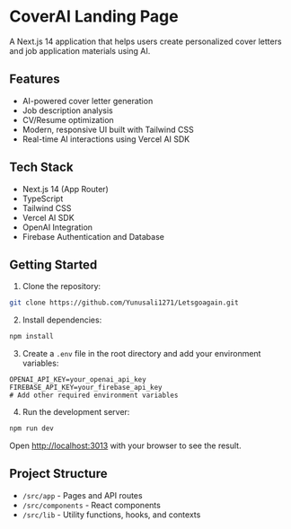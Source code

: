 # CoverAI Landing Page

A Next.js 14 application that helps users create personalized cover letters and job application materials using AI.

## Features

- AI-powered cover letter generation
- Job description analysis
- CV/Resume optimization
- Modern, responsive UI built with Tailwind CSS
- Real-time AI interactions using Vercel AI SDK

## Tech Stack

- Next.js 14 (App Router)
- TypeScript
- Tailwind CSS
- Vercel AI SDK
- OpenAI Integration
- Firebase Authentication and Database

## Getting Started

1. Clone the repository:
```bash
git clone https://github.com/Yunusali1271/Letsgoagain.git
```

2. Install dependencies:
```bash
npm install
```

3. Create a `.env` file in the root directory and add your environment variables:
```
OPENAI_API_KEY=your_openai_api_key
FIREBASE_API_KEY=your_firebase_api_key
# Add other required environment variables
```

4. Run the development server:
```bash
npm run dev
```

Open [http://localhost:3013](http://localhost:3013) with your browser to see the result.

## Project Structure

- `/src/app` - Pages and API routes
- `/src/components` - React components
- `/src/lib` - Utility functions, hooks, and contexts